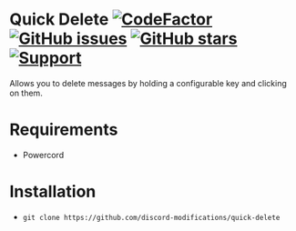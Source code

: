 # Quick Delete [![CodeFactor](https://www.codefactor.io/repository/github/discord-modifications/quick-delete/badge)](https://www.codefactor.io/repository/github/discord-modifications/quick-delete) [![GitHub issues](https://img.shields.io/github/issues/slow/quick-delete?style=flat)](https://github.com/discord-modifications/quick-delete/issues) [![GitHub stars](https://img.shields.io/github/stars/slow/quick-delete?style=flat)](https://github.com/discord-modifications/quick-delete/stargazers) [![Support](https://img.shields.io/discord/887015827134632057)](https://discord.gg/HQ5N7Rcajc)

Allows you to delete messages by holding a configurable key and clicking on them.

# Requirements

-  Powercord

# Installation

-  `git clone https://github.com/discord-modifications/quick-delete`
